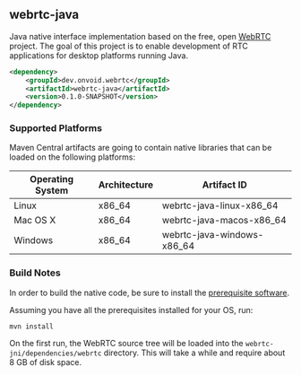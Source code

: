 ## webrtc-java

Java native interface implementation based on the free, open [WebRTC](https://webrtc.org) project. The goal of this project is to enable development of RTC applications for desktop platforms running Java.

```xml
<dependency>
    <groupId>dev.onvoid.webrtc</groupId>
    <artifactId>webrtc-java</artifactId>
    <version>0.1.0-SNAPSHOT</version>
</dependency>
```

### Supported Platforms
Maven Central artifacts are going to contain native libraries that can be loaded on the following platforms:

| Operating System | Architecture | Artifact ID                |
| ---------------- |--------------|----------------------------|
| Linux            | x86_64       | webrtc-java-linux-x86_64   |
| Mac OS X         | x86_64       | webrtc-java-macos-x86_64   |
| Windows          | x86_64       | webrtc-java-windows-x86_64 |

### Build Notes

In order to build the native code, be sure to install the [prerequisite software](https://webrtc.org/native-code/development/prerequisite-sw).

Assuming you have all the prerequisites installed for your OS, run:

```
mvn install
```

On the first run, the WebRTC source tree will be loaded into the `webrtc-jni/dependencies/webrtc` directory. This will take a while and require about 8 GB of disk space.
